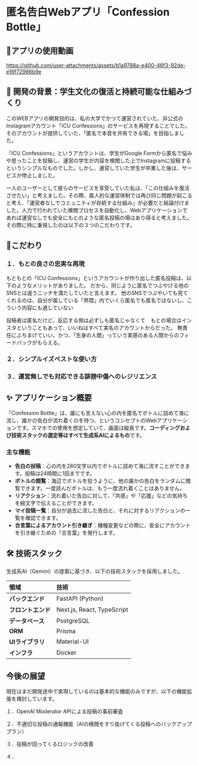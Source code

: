 # 匿名告白Webアプリ「Confession Bottle」
## 🎦アプリの使用動画

https://github.com/user-attachments/assets/b1a9788a-e400-46f3-92de-e16f72986b9e


## 🌱 開発の背景：学生文化の復活と持続可能な仕組みづくり

このWEBアプリの開発目的は、私の大学でかつて運営されていた、非公式のInstagramアカウント「ICU Confessions」のサービスを再現することでした。そのアカウントが提供していた、「匿名で本音を共有できる場」を目指しました。

「ICU Confessions」というアカウントは、学生がGoogle Formから匿名で悩みや思ったことを投稿し、運営の学生が内容を検閲した上でInstagramに投稿するというシンプルなものでした。しかし、運営していた学生が卒業した後は、サービスが停止しました。

一人のユーザーとして彼らのサービスを享受していた私は、「この仕組みを復活させたい」と考えました。その際、属人的な運営体制では再び同じ問題が起こると考え、「運営者なしでコミュニティが存続する仕組み」が必要だと結論付けました。人力で行われていた検閲プロセスを自動化し、Webアプリケーションであれば運営なしでも安全にもとのような匿名投稿の場はあり得ると考えました。その際に特に重視したのは以下の３つのこだわりです。

## 💯こだわり
### １．もとの良さの忠実な再現
もともとの「ICU Confessions」というアカウントが作り出した匿名投稿は、以下のようなメリットがありました。
だから、同じように匿名でつぶやける他のSNSとは違うニッチを満たしていたと言えます。
他のSNSでつぶやいても見てくれるのは、自分が属している「界隈」内でいくら匿名でも匿名ではないし、こういう内容にも適していない

投稿者は匿名だけど、反応する側は必ずしも匿名じゃなくて　もとの場合はインスタということもあって、いいねはすべて実名のアカウントからだった。
無責任にぶちまけていい、かつ、「生身の人間」っていう実感のある人間からのフィードバックがもらえる。

### ２．シンプルイズベストな使い方

### ３．運営無しでも対応できる誹謗中傷へのレジリエンス

## ✨ アプリケーション概要

「Confession Bottle」は、誰にも言えない心の内を匿名でボトルに詰めて海に流し、誰かの告白が流れ着くのを待つ、というコンセプトのWebアプリケーションです。スマホでの使用を想定していて、画面は縦長です。**コーディングおよび技術スタックの選定等はすべて生成系AIによるもの**です。


### 主な機能

- **告白の投稿**：心の内を280文字以内でボトルに詰めて海に流すことができます。投稿は24時間に1回までです。
- **ボトルの閲覧**：海辺でボトルを拾うように、他の誰かの告白をランダムに閲覧できます。一度読んだボトルは、もう一度流れ着くことはありません。
- **リアクション**：流れ着いた告白に対して、「共感」や「応援」などの気持ちを絵文字で伝えることができます。
- **マイ投稿一覧**：自分が過去に流した告白と、それに対するリアクションの一覧を確認できます。
- **合言葉によるアカウント引き継ぎ**：機種変更などの際に、安全にアカウントを引き継ぐための「合言葉」を発行します。

## 🛠️ 技術スタック

生成系AI（Gemini）の提案に基づき、以下の技術スタックを採用しました。

| 領域 | 技術 | 
| :--- | :--- |
| **バックエンド** | FastAPI (Python) |
| **フロントエンド**| Next.js, React, TypeScript |
| **データベース** | PostgreSQL |
| **ORM** | Prisma |
| **UIライブラリ** | Material-UI |
| **インフラ** | Docker |

## 今後の展望

現在はまだ開発途中で実現しているのは基本的な機能のみですが、以下の機能拡張を検討しています。

１．OpenAI Moderator APIによる投稿の事前審査

２．不適切な投稿の通報機能（AIの検閲をすり抜けてくる投稿へのバックアッププラン）

３．投稿が回ってくるロジックの改善

４．
